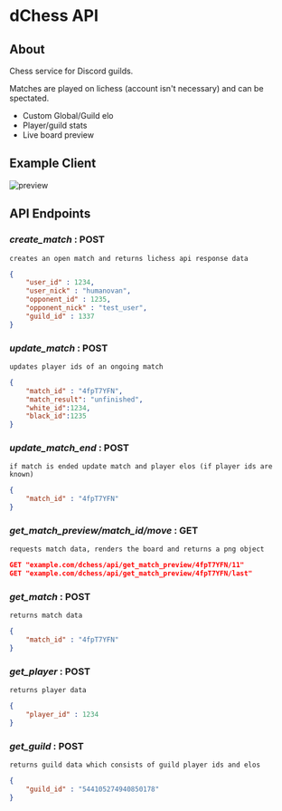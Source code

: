 # dChess API
## About
Chess service for Discord guilds.

Matches are played on lichess (account isn't necessary) and can be spectated. 
- Custom Global/Guild elo
- Player/guild stats
- Live board preview

## Example Client
![preview](https://media.discordapp.net/attachments/637381930488430594/712762969079152750/api_preview.png)
## API Endpoints

### *create_match* : **POST**
```
creates an open match and returns lichess api response data
```
```json
{
	"user_id" : 1234,
	"user_nick" : "humanovan",
	"opponent_id" : 1235,
	"opponent_nick" : "test_user",
	"guild_id" : 1337
}
```
### *update_match* : **POST**
```
updates player ids of an ongoing match
```
```json
{
	"match_id" : "4fpT7YFN",
	"match_result": "unfinished", 
	"white_id":1234,
	"black_id":1235 
}
```
### *update_match_end* : **POST**
```
if match is ended update match and player elos (if player ids are known)
```
```json
{
	"match_id" : "4fpT7YFN"
}
```
### *get_match_preview/match_id/move* : **GET**
```
requests match data, renders the board and returns a png object
```
```json
GET "example.com/dchess/api/get_match_preview/4fpT7YFN/11"
GET "example.com/dchess/api/get_match_preview/4fpT7YFN/last" 
```
### *get_match* : **POST**
```
returns match data
```
```json
{
	"match_id" : "4fpT7YFN"
}
``` 
### *get_player* : **POST**
```
returns player data
```

```json
{
	"player_id" : 1234
}
``` 

### *get_guild* : **POST**
```
returns guild data which consists of guild player ids and elos
```
```json
{
	"guild_id" : "544105274940850178"
}
``` 
